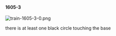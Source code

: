 #### 1605-3
![train-1605-3-0.png](https://github.com/lil-lab/nlvr/raw/master/nlvr/train/images/74/train-1605-3-0.png "train-1605-3-0.png")

there is at least one black circle touching the base